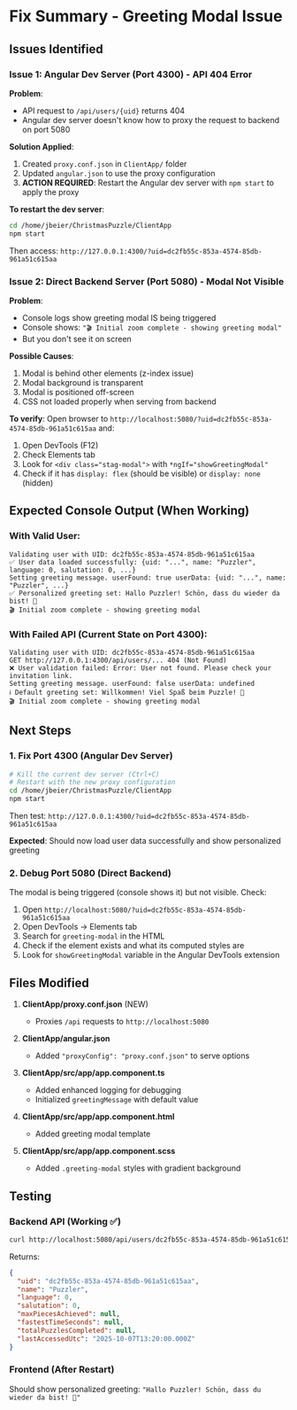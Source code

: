 # Fix Summary - Greeting Modal Issue

## Issues Identified

### Issue 1: Angular Dev Server (Port 4300) - API 404 Error
**Problem**: 
- API request to `/api/users/{uid}` returns 404
- Angular dev server doesn't know how to proxy the request to backend on port 5080

**Solution Applied**:
1. Created `proxy.conf.json` in `ClientApp/` folder
2. Updated `angular.json` to use the proxy configuration
3. **ACTION REQUIRED**: Restart the Angular dev server with `npm start` to apply the proxy

**To restart the dev server**:
```bash
cd /home/jbeier/ChristmasPuzzle/ClientApp
npm start
```

Then access: `http://127.0.0.1:4300/?uid=dc2fb55c-853a-4574-85db-961a51c615aa`

### Issue 2: Direct Backend Server (Port 5080) - Modal Not Visible
**Problem**: 
- Console logs show greeting modal IS being triggered
- Console shows: `"🎬 Initial zoom complete - showing greeting modal"`
- But you don't see it on screen

**Possible Causes**:
1. Modal is behind other elements (z-index issue)
2. Modal background is transparent
3. Modal is positioned off-screen
4. CSS not loaded properly when serving from backend

**To verify**: Open browser to `http://localhost:5080/?uid=dc2fb55c-853a-4574-85db-961a51c615aa` and:
1. Open DevTools (F12)
2. Check Elements tab
3. Look for `<div class="stag-modal">` with `*ngIf="showGreetingModal"`
4. Check if it has `display: flex` (should be visible) or `display: none` (hidden)

## Expected Console Output (When Working)

### With Valid User:
```
Validating user with UID: dc2fb55c-853a-4574-85db-961a51c615aa
✅ User data loaded successfully: {uid: "...", name: "Puzzler", language: 0, salutation: 0, ...}
Setting greeting message. userFound: true userData: {uid: "...", name: "Puzzler", ...}
✅ Personalized greeting set: Hallo Puzzler! Schön, dass du wieder da bist! 🎄
🎬 Initial zoom complete - showing greeting modal
```

### With Failed API (Current State on Port 4300):
```
Validating user with UID: dc2fb55c-853a-4574-85db-961a51c615aa
GET http://127.0.0.1:4300/api/users/... 404 (Not Found)
❌ User validation failed: Error: User not found. Please check your invitation link.
Setting greeting message. userFound: false userData: undefined
ℹ️ Default greeting set: Willkommen! Viel Spaß beim Puzzle! 🎄
🎬 Initial zoom complete - showing greeting modal
```

## Next Steps

### 1. Fix Port 4300 (Angular Dev Server)
```bash
# Kill the current dev server (Ctrl+C)
# Restart with the new proxy configuration
cd /home/jbeier/ChristmasPuzzle/ClientApp
npm start
```

Then test: `http://127.0.0.1:4300/?uid=dc2fb55c-853a-4574-85db-961a51c615aa`

**Expected**: Should now load user data successfully and show personalized greeting

### 2. Debug Port 5080 (Direct Backend)
The modal is being triggered (console shows it) but not visible. Check:

1. Open `http://localhost:5080/?uid=dc2fb55c-853a-4574-85db-961a51c615aa`
2. Open DevTools → Elements tab
3. Search for `greeting-modal` in the HTML
4. Check if the element exists and what its computed styles are
5. Look for `showGreetingModal` variable in the Angular DevTools extension

## Files Modified

1. **ClientApp/proxy.conf.json** (NEW)
   - Proxies `/api` requests to `http://localhost:5080`

2. **ClientApp/angular.json**
   - Added `"proxyConfig": "proxy.conf.json"` to serve options

3. **ClientApp/src/app/app.component.ts**
   - Added enhanced logging for debugging
   - Initialized `greetingMessage` with default value

4. **ClientApp/src/app/app.component.html**
   - Added greeting modal template

5. **ClientApp/src/app/app.component.scss**
   - Added `.greeting-modal` styles with gradient background

## Testing

### Backend API (Working ✅)
```bash
curl http://localhost:5080/api/users/dc2fb55c-853a-4574-85db-961a51c615aa
```

Returns:
```json
{
  "uid": "dc2fb55c-853a-4574-85db-961a51c615aa",
  "name": "Puzzler",
  "language": 0,
  "salutation": 0,
  "maxPiecesAchieved": null,
  "fastestTimeSeconds": null,
  "totalPuzzlesCompleted": null,
  "lastAccessedUtc": "2025-10-07T13:20:00.000Z"
}
```

### Frontend (After Restart)
Should show personalized greeting: `"Hallo Puzzler! Schön, dass du wieder da bist! 🎄"`

